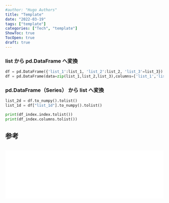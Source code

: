 ```yaml
---
#author: "Hugo Authors"
title: "Template"
date: "2022-03-19"
tags: ["template"]
categories: ["Tech", "template"]
ShowToc: true
TocOpen: true
draft: true
---
```


### list から pd.DataFrame へ変換

```python
df = pd.DataFrame({'list_1':list_1, 'list_2':list_2, 'list_3'=list_3})
df = pd.DataFrame(data=zip(list_1,list_2,list_3),columns=['list_1','list_2','list_3'])
```

### pd.DataFrame（Series） から list へ変換

```python
list_2d = df.to_numpy().tolist()
list_1d = df["list_1d"].to_numpy().tolist()

print(df_index.index.tolist())
print(df_index.columns.tolist())
```

## 参考

<iframe class="hatenablogcard" style="width:100%;height:155px;margin:15px 0;max-width:560px;" title="PIL IOError: image file truncated with big images" src="Take multiple lists into dataframe=https://stackoverflow.com/questions/30522724/take-multiple-lists-into-dataframe" frameborder="0" scrolling="no"></iframe>
